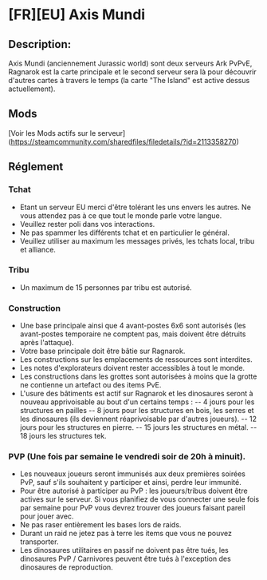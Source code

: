 # [FR][EU] Axis Mundi

## Description:

Axis Mundi (anciennement Jurassic world) sont deux serveurs Ark PvPvE, Ragnarok est la   carte principale et le second serveur sera là pour découvrir d'autres cartes à travers le temps (la carte "The Island" est active dessus actuellement).

## Mods

[Voir les Mods actifs sur le serveur] (https://steamcommunity.com/sharedfiles/filedetails/?id=2113358270)

## Réglement

### Tchat

- Etant un serveur EU merci d'être tolérant les uns envers les autres. Ne vous attendez pas à ce que tout le monde parle votre langue.
- Veuillez rester poli dans vos interactions.
- Ne pas spammer les différents tchat et en particulier le général.
- Veuillez utiliser au maximum les messages privés, les tchats local, tribu et alliance.

### Tribu

- Un maximum de 15 personnes par tribu est autorisé.

### Construction

- Une base principale ainsi que 4 avant-postes 6x6 sont autorisés (les avant-postes temporaire ne comptent pas, mais doivent être détruits après l'attaque).
- Votre base principale doit être bâtie sur Ragnarok.
- Les constructions sur les emplacements de ressources sont interdites.
- Les notes d'explorateurs doivent rester accessibles à tout le monde.
- Les constructions dans les grottes sont autorisées à moins que la grotte ne contienne un artefact ou des items PvE.
- L'usure des bâtiments est actif sur Ragnarok et les dinosaures seront à nouveau apprivoisable au bout d'un certains temps :
-- 4 jours pour les structures en pailles
-- 8 jours pour les structures en bois, les serres et les dinosaures (ils deviennent réaprivoisable par d'autres joueurs).
-- 12 jours pour les structures en pierre.
-- 15 jours les structures en métal.
-- 18 jours les structures tek.

### PVP (Une fois par semaine le vendredi soir de 20h à minuit). 

- Les nouveaux joueurs seront immunisés aux deux premières soirées PvP, sauf s'ils souhaitent y participer et ainsi, perdre leur immunité.
- Pour être autorisé à participer au PvP : les joueurs/tribus doivent être actives sur le serveur. Si vous planifiez de vous connecter une seule fois par semaine pour PvP vous devrez trouver des joueurs faisant pareil pour jouer avec.
- Ne pas raser entièrement les bases lors de raids.
- Durant un raid ne jetez pas à terre les items que vous ne pouvez transporter.
- Les dinosaures utilitaires en passif ne doivent pas être tués, les dinosaures PvP / Carnivores peuvent être tués à l'exception des dinosaures de reproduction.

